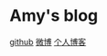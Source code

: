 # Amy's blog
[github](https://github.com/yuluqiongjiang)
[微博](http://www.cnblogs.com/weilantiankong/)
[个人博客](https://yuluqiongjiang.github.io)